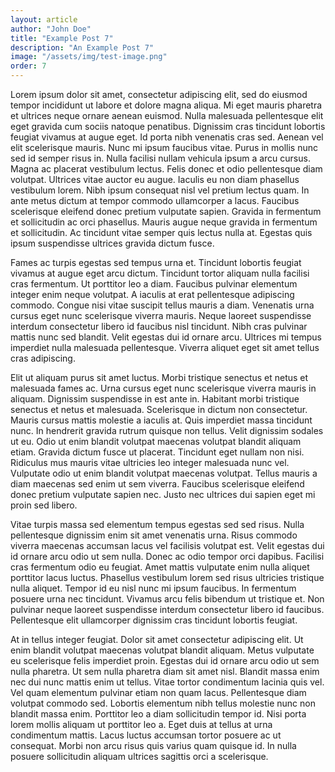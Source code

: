 ```yaml
---
layout: article
author: "John Doe"
title: "Example Post 7"
description: "An Example Post 7"
image: "/assets/img/test-image.png"
order: 7
---
```


Lorem ipsum dolor sit amet, consectetur adipiscing elit, sed do eiusmod tempor incididunt ut labore et dolore magna aliqua. Mi eget mauris pharetra et ultrices neque ornare aenean euismod. Nulla malesuada pellentesque elit eget gravida cum sociis natoque penatibus. Dignissim cras tincidunt lobortis feugiat vivamus at augue eget. Id porta nibh venenatis cras sed. Aenean vel elit scelerisque mauris. Nunc mi ipsum faucibus vitae. Purus in mollis nunc sed id semper risus in. Nulla facilisi nullam vehicula ipsum a arcu cursus. Magna ac placerat vestibulum lectus. Felis donec et odio pellentesque diam volutpat. Ultrices vitae auctor eu augue. Iaculis eu non diam phasellus vestibulum lorem. Nibh ipsum consequat nisl vel pretium lectus quam. In ante metus dictum at tempor commodo ullamcorper a lacus. Faucibus scelerisque eleifend donec pretium vulputate sapien. Gravida in fermentum et sollicitudin ac orci phasellus. Mauris augue neque gravida in fermentum et sollicitudin. Ac tincidunt vitae semper quis lectus nulla at. Egestas quis ipsum suspendisse ultrices gravida dictum fusce.

Fames ac turpis egestas sed tempus urna et. Tincidunt lobortis feugiat vivamus at augue eget arcu dictum. Tincidunt tortor aliquam nulla facilisi cras fermentum. Ut porttitor leo a diam. Faucibus pulvinar elementum integer enim neque volutpat. A iaculis at erat pellentesque adipiscing commodo. Congue nisi vitae suscipit tellus mauris a diam. Venenatis urna cursus eget nunc scelerisque viverra mauris. Neque laoreet suspendisse interdum consectetur libero id faucibus nisl tincidunt. Nibh cras pulvinar mattis nunc sed blandit. Velit egestas dui id ornare arcu. Ultrices mi tempus imperdiet nulla malesuada pellentesque. Viverra aliquet eget sit amet tellus cras adipiscing.

Elit ut aliquam purus sit amet luctus. Morbi tristique senectus et netus et malesuada fames ac. Urna cursus eget nunc scelerisque viverra mauris in aliquam. Dignissim suspendisse in est ante in. Habitant morbi tristique senectus et netus et malesuada. Scelerisque in dictum non consectetur. Mauris cursus mattis molestie a iaculis at. Quis imperdiet massa tincidunt nunc. In hendrerit gravida rutrum quisque non tellus. Velit dignissim sodales ut eu. Odio ut enim blandit volutpat maecenas volutpat blandit aliquam etiam. Gravida dictum fusce ut placerat. Tincidunt eget nullam non nisi. Ridiculus mus mauris vitae ultricies leo integer malesuada nunc vel. Vulputate odio ut enim blandit volutpat maecenas volutpat. Tellus mauris a diam maecenas sed enim ut sem viverra. Faucibus scelerisque eleifend donec pretium vulputate sapien nec. Justo nec ultrices dui sapien eget mi proin sed libero.

Vitae turpis massa sed elementum tempus egestas sed sed risus. Nulla pellentesque dignissim enim sit amet venenatis urna. Risus commodo viverra maecenas accumsan lacus vel facilisis volutpat est. Velit egestas dui id ornare arcu odio ut sem nulla. Donec ac odio tempor orci dapibus. Facilisi cras fermentum odio eu feugiat. Amet mattis vulputate enim nulla aliquet porttitor lacus luctus. Phasellus vestibulum lorem sed risus ultricies tristique nulla aliquet. Tempor id eu nisl nunc mi ipsum faucibus. In fermentum posuere urna nec tincidunt. Vivamus arcu felis bibendum ut tristique et. Non pulvinar neque laoreet suspendisse interdum consectetur libero id faucibus. Pellentesque elit ullamcorper dignissim cras tincidunt lobortis feugiat.

At in tellus integer feugiat. Dolor sit amet consectetur adipiscing elit. Ut enim blandit volutpat maecenas volutpat blandit aliquam. Metus vulputate eu scelerisque felis imperdiet proin. Egestas dui id ornare arcu odio ut sem nulla pharetra. Ut sem nulla pharetra diam sit amet nisl. Blandit massa enim nec dui nunc mattis enim ut tellus. Vitae tortor condimentum lacinia quis vel. Vel quam elementum pulvinar etiam non quam lacus. Pellentesque diam volutpat commodo sed. Lobortis elementum nibh tellus molestie nunc non blandit massa enim. Porttitor leo a diam sollicitudin tempor id. Nisi porta lorem mollis aliquam ut porttitor leo a. Eget duis at tellus at urna condimentum mattis. Lacus luctus accumsan tortor posuere ac ut consequat. Morbi non arcu risus quis varius quam quisque id. In nulla posuere sollicitudin aliquam ultrices sagittis orci a scelerisque.
